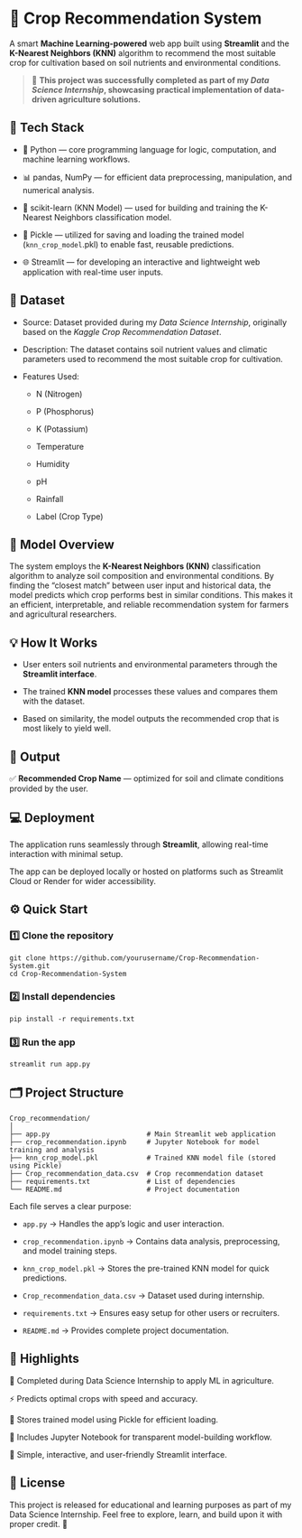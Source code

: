 # 🌾 Crop Recommendation System
A smart **Machine Learning-powered** web app built using **Streamlit** and the **K-Nearest Neighbors (KNN)** algorithm to recommend the most suitable crop for cultivation based on soil nutrients and environmental conditions.
> 🧩 **This project was successfully completed as part of my _Data Science Internship_, showcasing practical implementation of data-driven agriculture solutions.**

## 🚀 Tech Stack

* 🐍 Python — core programming language for logic, computation, and machine learning workflows.

* 📊 pandas, NumPy — for efficient data preprocessing, manipulation, and numerical analysis.

* 🤖 scikit-learn (KNN Model) — used for building and training the K-Nearest Neighbors classification model.

* 💾 Pickle — utilized for saving and loading the trained model (`knn_crop_model`.pkl) to enable fast, reusable predictions.

* 🌐 Streamlit — for developing an interactive and lightweight web application with real-time user inputs.

## 🌱 Dataset

* Source: Dataset provided during my *Data Science Internship*, originally based on the *Kaggle Crop Recommendation Dataset*.

* Description: The dataset contains soil nutrient values and climatic parameters used to recommend the most suitable crop for cultivation.

* Features Used:

     * N (Nitrogen)

     * P (Phosphorus)

     * K (Potassium)

     * Temperature

     * Humidity

     * pH

     * Rainfall

     * Label (Crop Type)

## 🧠 Model Overview

The system employs the **K-Nearest Neighbors (KNN)** classification algorithm to analyze soil composition and environmental conditions.
By finding the “closest match” between user input and historical data, the model predicts which crop performs best in similar conditions.
This makes it an efficient, interpretable, and reliable recommendation system for farmers and agricultural researchers.

## 💡 How It Works

* User enters soil nutrients and environmental parameters through the **Streamlit interface**.

* The trained **KNN model** processes these values and compares them with the dataset.

* Based on similarity, the model outputs the recommended crop that is most likely to yield well.

## 🎯 Output

✅ **Recommended Crop Name** — optimized for soil and climate conditions provided by the user.

## 💻 Deployment

The application runs seamlessly through **Streamlit**, allowing real-time interaction with minimal setup.

The app can be deployed locally or hosted on platforms such as Streamlit Cloud or Render for wider accessibility.

## ⚙️ Quick Start

### 1️⃣ Clone the repository

```
git clone https://github.com/yourusername/Crop-Recommendation-System.git
cd Crop-Recommendation-System
```

### 2️⃣ Install dependencies
```
pip install -r requirements.txt
```

### 3️⃣ Run the app
```
streamlit run app.py
```

## 🗂️ Project Structure
```
Crop_recommendation/
│
├── app.py                        # Main Streamlit web application
├── crop_recommendation.ipynb     # Jupyter Notebook for model training and analysis
├── knn_crop_model.pkl            # Trained KNN model file (stored using Pickle)
├── Crop_recommendation_data.csv  # Crop recommendation dataset 
├── requirements.txt              # List of dependencies
└── README.md                     # Project documentation

```

Each file serves a clear purpose:

* `app.py` → Handles the app’s logic and user interaction.

* `crop_recommendation.ipynb` → Contains data analysis, preprocessing, and model training steps.

* `knn_crop_model.pkl` → Stores the pre-trained KNN model for quick predictions.

* `Crop_recommendation_data.csv` → Dataset used during internship.

* `requirements.txt` → Ensures easy setup for other users or recruiters.

* `README.md` → Provides complete project documentation.

## 🌟 Highlights

🌿 Completed during Data Science Internship to apply ML in agriculture.

⚡ Predicts optimal crops with speed and accuracy.

💾 Stores trained model using Pickle for efficient loading.

📓 Includes Jupyter Notebook for transparent model-building workflow.

💬 Simple, interactive, and user-friendly Streamlit interface.

## 📜 License

This project is released for educational and learning purposes as part of my Data Science Internship.
Feel free to explore, learn, and build upon it with proper credit. 🤝
